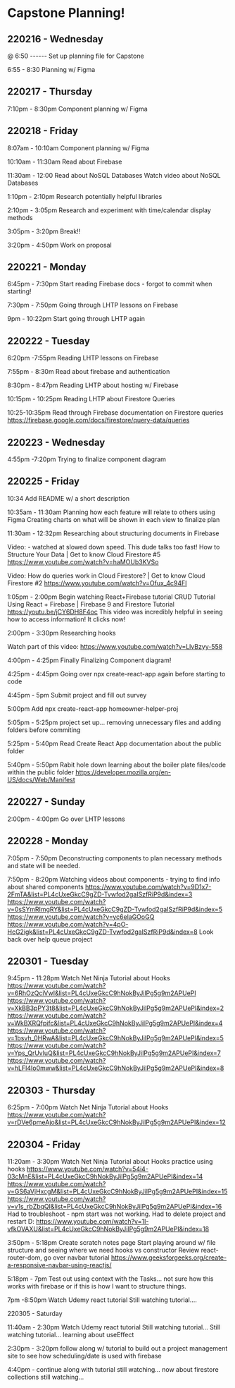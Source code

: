 # Capstone Planning!

220216 - Wednesday
---------------
@ 6:50 ------
Set up planning file for Capstone

6:55 - 8:30
Planning w/ Figma

220217 - Thursday
---------------
7:10pm - 8:30pm
Component planning w/ Figma

220218 - Friday
---------------
8:07am - 10:10am
Component planning w/ Figma

10:10am - 11:30am
Read about Firebase

11:30am - 12:00
Read about NoSQL Databases
Watch video about NoSQL Databases

1:10pm - 2:10pm
Research potentially helpful libraries

2:10pm - 3:05pm
Research and experiment with time/calendar display methods

3:05pm - 3:20pm
Break!!

3:20pm - 4:50pm
Work on proposal

220221 - Monday
---------------
6:45pm - 7:30pm
Start reading Firebase docs - forgot to commit when starting!

7:30pm - 7:50pm
Going through LHTP lessons on Firebase

9pm - 10:22pm
Start going through LHTP again

220222 - Tuesday
---------------
6:20pm -7:55pm
Reading LHTP lessons on Firebase

7:55pm - 8:30m
Read about firebase and authentication

8:30pm - 8:47pm
Reading LHTP about hosting w/ Firebase

10:15pm - 10:25pm
Reading LHTP about Firestore Queries

10:25-10:35pm
Read through Firebase documentation on Firestore queries
https://firebase.google.com/docs/firestore/query-data/queries

220223 - Wednesday
---------------
4:55pm -7:20pm
Trying to finalize component diagram

220225 - Friday
---------------
10:34
Add README w/ a short description

10:35am - 11:30am
Planning how each feature will relate to others using Figma
Creating charts on what will be shown in each view to finalize plan

11:30am - 12:32pm
Researching about structuring documents in Firebase

Video: - watched at slowed down speed. This dude talks too fast!
How to Structure Your Data | Get to know Cloud Firestore #5
https://www.youtube.com/watch?v=haMOUb3KVSo

Video:
How do queries work in Cloud Firestore? | Get to know Cloud Firestore #2
https://www.youtube.com/watch?v=Ofux_4c94FI

1:05pm - 2:00pm
Begin watching React+Firebase tutorial
CRUD Tutorial Using React + Firebase | Firebase 9 and Firestore Tutorial
https://youtu.be/jCY6DH8F4oc
This video was incredibly helpful in seeing how to access information! It clicks now!

2:00pm - 3:30pm
Researching hooks

Watch part of this video:
https://www.youtube.com/watch?v=LlvBzyy-558

4:00pm - 4:25pm
Finally Finalizing Component diagram!

4:25pm - 4:45pm
Going over npx create-react-app again before starting to code

4:45pm - 5pm
Submit project and fill out survey

5:00pm
Add npx create-react-app homeowner-helper-proj

5:05pm - 5:25pm
project set up... removing unnecessary files and adding folders before commiting

5:25pm - 5:40pm
Read Create React App documentation about the public folder

5:40pm - 5:50pm
Rabit hole down learning about the boiler plate files/code within the public folder
https://developer.mozilla.org/en-US/docs/Web/Manifest

220227 - Sunday
---------------
2:00pm - 4:00pm
Go over LHTP lessons

220228 - Monday
---------------
7:05pm - 7:50pm
Deconstructing components to plan necessary methods and state will be needed.

7:50pm - 8:20pm
Watching videos about components - trying to find info about shared components
https://www.youtube.com/watch?v=9D1x7-2FmTA&list=PL4cUxeGkcC9gZD-Tvwfod2gaISzfRiP9d&index=3
https://www.youtube.com/watch?v=0sSYmRImgRY&list=PL4cUxeGkcC9gZD-Tvwfod2gaISzfRiP9d&index=5
https://www.youtube.com/watch?v=yc6elaGOoGQ
https://www.youtube.com/watch?v=4pO-HcG2igk&list=PL4cUxeGkcC9gZD-Tvwfod2gaISzfRiP9d&index=8
Look back over help queue project

220301 - Tuesday
---------------
9:45pm - 11:28pm
Watch Net Ninja Tutorial about Hooks
https://www.youtube.com/watch?v=6RhOzQciVwI&list=PL4cUxeGkcC9hNokByJilPg5g9m2APUePI
https://www.youtube.com/watch?v=XkBB3pPY3t8&list=PL4cUxeGkcC9hNokByJilPg5g9m2APUePI&index=2
https://www.youtube.com/watch?v=WkBXRQfpifc&list=PL4cUxeGkcC9hNokByJilPg5g9m2APUePI&index=4
https://www.youtube.com/watch?v=1bsvh_0HRwA&list=PL4cUxeGkcC9hNokByJilPg5g9m2APUePI&index=5
https://www.youtube.com/watch?v=Yps_QrUvluQ&list=PL4cUxeGkcC9hNokByJilPg5g9m2APUePI&index=7
https://www.youtube.com/watch?v=hLFl4Io0mww&list=PL4cUxeGkcC9hNokByJilPg5g9m2APUePI&index=8

220303 - Thursday
---------------
6:25pm - 7:00pm
Watch Net Ninja Tutorial about Hooks
https://www.youtube.com/watch?v=rDVe6pmeAjo&list=PL4cUxeGkcC9hNokByJilPg5g9m2APUePI&index=12

220304 - Friday
---------------
11:20am - 3:30pm
Watch Net Ninja Tutorial about Hooks
practice using hooks
https://www.youtube.com/watch?v=54i4-03cMnE&list=PL4cUxeGkcC9hNokByJilPg5g9m2APUePI&index=14
https://www.youtube.com/watch?v=GS6aVjHxcgM&list=PL4cUxeGkcC9hNokByJilPg5g9m2APUePI&index=15
https://www.youtube.com/watch?v=v1s_rbZbqQI&list=PL4cUxeGkcC9hNokByJilPg5g9m2APUePI&index=16
Had to troubleshoot - npm start was not working. Had to delete project and restart D:
https://www.youtube.com/watch?v=1I-vfkOVAXU&list=PL4cUxeGkcC9hNokByJilPg5g9m2APUePI&index=18

3:50pm - 5:18pm
Create scratch notes page
Start playing around w/ file structure and seeing where we need hooks vs constructor
Review react-router-dom, go over navbar tutorial
https://www.geeksforgeeks.org/create-a-responsive-navbar-using-reactjs/

5:18pm - 7pm
Test out using context with the Tasks... not sure how this works with firebase or if this is how I want to structure things. 

7pm -8:50pm
Watch Udemy react tutorial
Still watching tutorial....

220305 - Saturday

11:40am - 2:30pm
Watch Udemy react tutorial
Still watching tutorial...
Still watching tutorial... learning about useEffect

2:30pm - 3:20pm
follow along w/ tutorial to build out a project management site to see how scheduling/date is used with firebase

4:40pm -
continue along with tutorial
still watching... now about firestore collections
still watching...